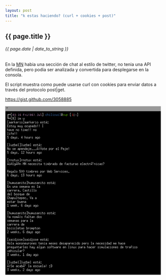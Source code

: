 ```yaml
---
layout: post
title: "k estas haciendo? (curl + cookies + post)"
---
```


## {{ page.title }}
###### {{ page.date | date_to_string }}

En la <a href="http://mononeurona.org">MN</a> habia una sección de chat al estilo de twitter, no tenia una API definida, pero podia ser analizada y convertida para desplegarse en la consola.

El script muestra como puede usarse curl con cookies para enviar datos a través del protocolo post|get.

<https://gist.github.com/3058885>

[![alt text](/assets/img/25.png)](/assets/img/25.png)

